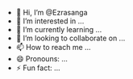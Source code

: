 - 👋 Hi, I’m @Ezrasanga
- 👀 I’m interested in ...
- 🌱 I’m currently learning ...
- 💞️ I’m looking to collaborate on ...
- 📫 How to reach me ...
- 😄 Pronouns: ...
- ⚡ Fun fact: ...

<!---
Ezrasanga/Ezrasanga is a ✨ special ✨ repository because its `README.md` (this file) appears on your GitHub profile.
You can click the Preview link to take a look at your changes.
--->
